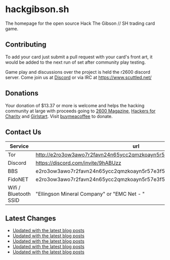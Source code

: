 # hackgibson.sh
The homepage for the open source Hack The Gibson // SH trading card game.


## Contributing

To add your card just submit a pull request with your card's front art, it would be added to the next run of set after community play testing.

Game play and discussions over the project is held the r2600 discord server. Come join us at [Discord](https://discord.com/invite/9hABUzz) or via IRC at https://www.scuttled.net/


## Donations

Your donation of $13.37 or more is welcome and helps the hacking community at large with proceeds going to [2600 Magazine](https://2600.com/), [Hackers for Charity](https://hackersforcharity.org) and [Girlstart](https://girlstart.org).  Visit [buymeacoffee](https://www.buymeacoffee.com/hackgibson.sh) to donate.


## Contact Us

Service | url
-|-
Tor | http://e2ro3ow3awo7r2favn24n65ycc2qmzkoayn5r57e3f56nvjwdcgg32ad.onion
Discord | https://discord.com/invite/9hABUzz
BBS | e2ro3ow3awo7r2favn24n65ycc2qmzkoayn5r57e3f56nvjwdcgg32ad.onion:23
FidoNET | e2ro3ow3awo7r2favn24n65ycc2qmzkoayn5r57e3f56nvjwdcgg32ad.onion:24554
Wifi / Bluetooth SSID | "Ellingson Mineral Company" or "EMC Net - <fidonet address>"

## Latest Changes
<!-- BLOG-POST-LIST:START -->
- [Updated with the latest blog posts](https://github.com/DFW2600/hackgibson.sh/commit/c093aedb905729998d8eedd2df7d445c3f3c3119)
- [Updated with the latest blog posts](https://github.com/DFW2600/hackgibson.sh/commit/45e52dc0201b5f38426baba6c317ca2e6dc3ecfc)
- [Updated with the latest blog posts](https://github.com/DFW2600/hackgibson.sh/commit/09b3f5c34cf5c1ccee60acf5eee0baef33adf2f2)
- [Updated with the latest blog posts](https://github.com/DFW2600/hackgibson.sh/commit/660851f9cfa579c68280443ee4470056de1b4ccc)
- [Updated with the latest blog posts](https://github.com/DFW2600/hackgibson.sh/commit/d1dd19b3d21257cd9d931471a4f4dce84e0e7afc)
<!-- BLOG-POST-LIST:END -->
